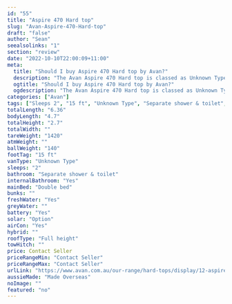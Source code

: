 ```yaml
---
id: "55"
title: "Aspire 470 Hard top"
slug: "Avan-Aspire-470-Hard-top"
draft: "false"
author: "Sean"
seealsolinks: "1"
section: "review"
date: "2022-10-10T22:00:09+11:00"
meta:
  title: "Should I buy Aspire 470 Hard top by Avan?"
  description: "The Avan Aspire 470 Hard top is classed as Unknown Type, and sleeps 2 people. It is Made Overseas and comes in at 15 ft. It generally has Separate shower & toilet."
  ogtitle: "Should I buy Aspire 470 Hard top by Avan?"
  ogdescription: "The Avan Aspire 470 Hard top is classed as Unknown Type, and sleeps 2 people. It is Made Overseas and comes in at 15 ft. It generally has Separate shower & toilet."
categories: ["Avan"]
tags: ["Sleeps 2", "15 ft", "Unknown Type", "Separate shower & toilet", "Full height", "Price Unknown", "Made Overseas"]
totalLength: "6.36"
bodyLength: "4.7"
totalHeight: "2.7"
totalWidth: ""
tareWeight: "1420"
atmWeight: ""
ballWeight: "140"
footTag: "15 ft"
vanType: "Unknown Type"
sleeps: "2"
bathroom: "Separate shower & toilet"
internalBathroom: "Yes"
mainBed: "Double bed"
bunks: ""
freshWater: "Yes"
greyWater: ""
battery: "Yes"
solar: "Option"
airCon: "Yes"
hybrid: ""
roofType: "Full height"
towHitch: ""
price: Contact Seller
priceRangeMin: "Contact Seller"
priceRangeMax: "Contact Seller"
urlLink: "https://www.avan.com.au/our-range/hard-tops/display/12-aspire-400-series-hardtop"
aussieMade: "Made Overseas"
noImage: ""
featured: "no"
---
```

